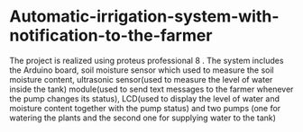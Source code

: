 # Automatic-irrigation-system-with-notification-to-the-farmer
The project is realized using proteus professional 8 . The system includes the Arduino  board, soil moisture sensor which used to measure the soil moisture content, ultrasonic sensor(used to measure the level of water inside the tank)  module(used to send text messages to the farmer whenever the pump changes its status), LCD(used to display the level of water and moisture content together with the pump status) and two pumps (one for watering the plants and the second one for supplying water to the tank)
